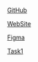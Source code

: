 
[GitHub](https://github.com/rolling-scopes-school/webmakaka-JSFEPRESCHOOL2022Q4)

[WebSite](https://rolling-scopes-school.github.io/WEBMAKAKA-JSFEPRESCHOOL2022Q4/plants/)

[Figma](https://www.figma.com/file/KMP7yKSjUUsfj9UgPdwCKa/Plants-(Copy)?node-id=0%3A1&t=95ItKgrf4JOiVf9L-0)

[Task1](https://github.com/rolling-scopes-school/tasks/blob/master/tasks/plants/plants-part1.md)

